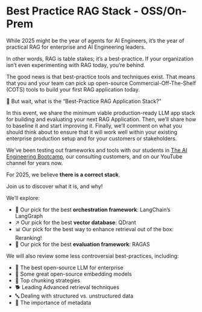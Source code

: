 # Best Practice RAG Stack - OSS/On-Prem

While 2025 might be the year of agents for AI Engineers, it’s the year of practical RAG for enterprise and AI Engineering leaders.

In other words, RAG is table stakes; it’s a best-practice. If your organization isn’t even experimenting with RAG today, you’re behind.  

The good news is that best-practice tools and techniques exist. That means that you and your team can pick up open-source Commercial-Off-The-Shelf (COTS) tools to build your first RAG application today.   

🙋 But wait, what is the “Best-Practice RAG Application Stack?”

In this event, we share the minimum viable production-ready LLM app stack for building and evaluating your next RAG Application. Then, we’ll share how to baseline it and start improving it. Finally, we’ll comment on what you should think about to ensure that it will work well within your existing enterprise production setup and for your customers or stakeholders.

We’ve been testing out frameworks and tools with our students in [The AI Engineering Bootcamp](https://aimakerspace.io/the-ai-engineering-bootcamp/), our consulting customers, and on our YouTube channel for years now.

For 2025, we believe **there is a correct stack**.

Join us to discover what it is, and why!

We’ll explore:

- 🎺 Our pick for the best **orchestration framework**: LangChain’s LangGraph
- ↗️ Our pick for the best **vector database**: QDrant
- 📊 Our pick for the best way to enhance retrieval out of the box: Reranking!
- 📐 Our pick for the best **evaluation framework**: RAGAS

We will also review some less controversial best-practices, including:

- 🦙 The best open-source LLM for enterprise
- 🔢 Some great open-source embedding models
- 🍰 Top chunking strategies
- 🐕 Leading Advanced retrieval techniques
- 🔤 Dealing with structured vs. unstructured data
- 🔖 The importance of metadata